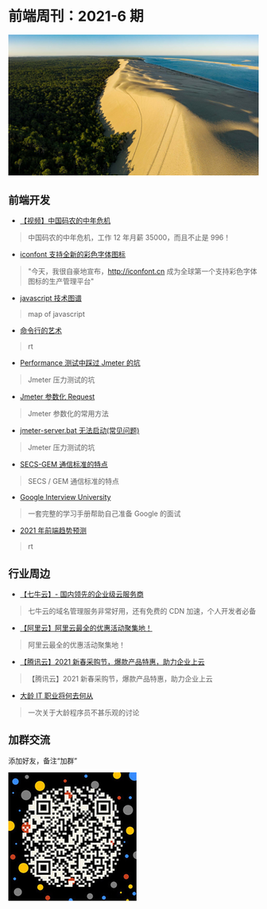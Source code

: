 # 前端周刊：2021-6 期

[![](/img/bing/20210604.jpg?imageView2/2/w/960)](https://cn.bing.com/search?q=皮拉沙丘)

## 前端开发

- [【视频】中国码农的中年危机](https://www.bilibili.com/video/BV1Tg4y1q7wQ)

> 中国码农的中年危机，工作 12 年月薪 35000，而且不止是 996！

- [iconfont 支持全新的彩色字体图标](https://zhuanlan.zhihu.com/p/377136770)

> "今天，我很自豪地宣布，http://iconfont.cn 成为全球第一个支持彩色字体图标的生产管理平台"

- [javascript 技术图谱](https://github.com/mechaniac/Map-of-Javascript)

> map of javascript

- [命令行的艺术](https://github.com/jlevy/the-art-of-command-line/blob/master/README-zh.md)

> rt

- [Performance 测试中踩过 Jmeter 的坑](https://www.cnblogs.com/vv00cc/p/7902694.html)

> Jmeter 压力测试的坑

- [Jmeter 参数化 Request](https://www.cnblogs.com/vv00cc/p/7902688.html)

> Jmeter 参数化的常用方法

- [ jmeter-server.bat 无法启动(常见问题)](https://www.cnblogs.com/TD1900/p/12058934.html)

> Jmeter 压力测试的坑

- [SECS-GEM 通信标准的特点](https://blog.csdn.net/u014211527/article/details/103251425)

> SECS / GEM 通信标准的特点

- [Google Interview University](https://github.com/kevingo/coding-interview-university-zh-tw/blob/master/translations/README-cn.md)

> 一套完整的学习手册帮助自己准备 Google 的面试

- [2021 年前端趋势预测](https://fed.taobao.org/blog/taofed/do71ct/tfeye7/?spm=frontend-weekly.com)

> rt

## 行业周边

- [【七牛云】- 国内领先的企业级云服务商](https://marketing.qiniu.com/cps/redirect?redirect_id=4&cps_key=1hfwb75ib2jbm)

> 七牛云的域名管理服务非常好用，还有免费的 CDN 加速，个人开发者必备

- [【阿里云】阿里云最全的优惠活动聚集地！](https://www.aliyun.com/activity?source=5176.11533457&userCode=y31qmczl)

> 阿里云最全的优惠活动聚集地！

- [【腾讯云】2021 新春采购节，爆款产品特惠，助力企业上云](https://curl.qcloud.com/6TLg1x6p)

> 【腾讯云】2021 新春采购节，爆款产品特惠，助力企业上云

- [大龄 IT 职业将何去何从](https://www.yuque.com/5000tl/tl/ig6pai)

> 一次关于大龄程序员不甚乐观的讨论

## 加群交流

添加好友，备注“加群”

![refned_x](/img/a/refined-x.jpg)
